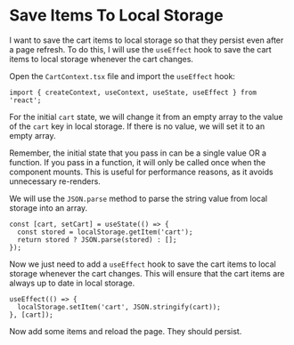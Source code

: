 # Save Items To Local Storage

I want to save the cart items to local storage so that they persist even after a page refresh. To do this, I will use the `useEffect` hook to save the cart items to local storage whenever the cart changes.

Open the `CartContext.tsx` file and import the `useEffect` hook:

```tsx
import { createContext, useContext, useState, useEffect } from 'react';
```

For the initial `cart` state, we will change it from an empty array to the value of the `cart` key in local storage. If there is no value, we will set it to an empty array.

Remember, the initial state that you pass in can be a single value OR a function. If you pass in a function, it will only be called once when the component mounts. This is useful for performance reasons, as it avoids unnecessary re-renders.

We will use the `JSON.parse` method to parse the string value from local storage into an array.

```tsx
const [cart, setCart] = useState(() => {
  const stored = localStorage.getItem('cart');
  return stored ? JSON.parse(stored) : [];
});
```

Now we just need to add a `useEffect` hook to save the cart items to local storage whenever the cart changes. This will ensure that the cart items are always up to date in local storage.

```tsx
useEffect(() => {
  localStorage.setItem('cart', JSON.stringify(cart));
}, [cart]);
```

Now add some items and reload the page. They should persist.

